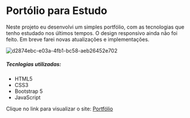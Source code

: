 <h1>Portólio para Estudo</h1>

<p>Neste projeto eu desenvolvi um simples portfólio, com as tecnologias que tenho estudado nos últimos tempos. O design responsivo ainda não foi feito. Em breve farei novas atualizações e implementações.</p>

![d2874ebc-e03a-4fb1-bc58-aeb26452e702](https://user-images.githubusercontent.com/98996482/171206136-592a3b4c-4ee4-4241-adcf-7b8d8d8b8df4.jpg)

<h5>Tecnlogias utilizadas:</h5>
<ul>
  <li>HTML5</li>
  <li>CSS3</li>
  <li>Bootstrap 5</li>
  <li>JavaScript</li>
</ul>

  
<p>Clique no link para visualizar o site: <a href="https://portfolio-gabriel-zanotti.netlify.app/" target="_blank">Portfólio</a></p>

